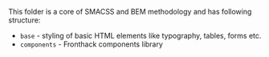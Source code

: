 This folder is a core of SMACSS and BEM methodology and has following structure:

* `base` - styling of basic HTML elements like typography, tables, forms etc.
* `components` - Fronthack components library

